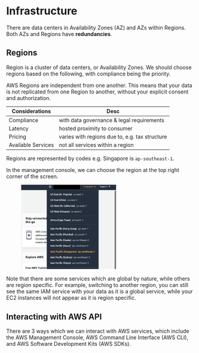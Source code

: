 # Infrastructure

There are data centers in Availability Zones (AZ) and AZs within Regions. Both AZs and Regions have **redundancies**.

## Regions

Region is a cluster of data centers, or Availability Zones. We should choose regions based on the following, with compliance being the priority. 

AWS Regions are independent from one another. This means that your data is not replicated from one Region to another, without your explicit consent and authorization.

| Considerations | Desc |
|-|-|
| Compliance | with data governance & legal requirements |
| Latency | hosted proximity to consumer |
| Pricing | varies with regions due to, e.g. tax structure |
| Available Services | not all services within a region |

Regions are represented by codes e.g. Singapore is `ap-southeast-1`.

In the management console, we can choose the region at the top right corner of the screen.

<figure>
  <img src="https://github.com/mapattacker/aws/blob/master/images/infra-region.png?raw=true" style="width:60%" />
  <figcaption></figcaption>
</figure>

Note that there are some services which are global by nature, while others are region specific. For example, switching to another region, you can still see the same IAM service with your data as it is a global service, while your EC2 instances will not appear as it is region specific.

## Interacting with AWS API

There are 3 ways which we can interact with AWS services, which include the AWS Management Console, AWS Command Line Interface (AWS CLI), and AWS Software Development Kits (AWS SDKs).